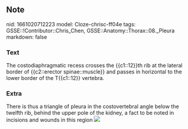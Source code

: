 ## Note
nid: 1661020712223
model: Cloze-chrisc-ff04e
tags: GSSE::!Contributor::Chris_Chen, GSSE::Anatomy::Thorax::08._Pleura
markdown: false

### Text
The costodiaphragmatic recess crosses the {{c1::12}}th rib at the lateral border of {{c2::erector spinae::muscle}} and passes in horizontal to the lower border of the T{{c1::12}} vertebra.

### Extra
There is thus a triangle of pleura in the costovertebral angle
below the twelfth rib, behind the upper pole of the kidney, a fact
to be noted in incisions and wounds in this region <img src= 
"paste-bf4c83fd15d085f0b8c4bac74e637b903cbed379.jpg">
